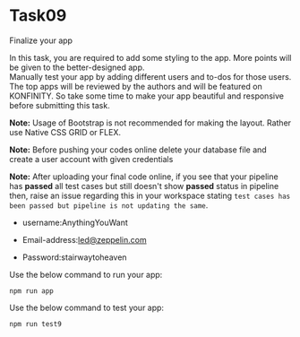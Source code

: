 # Task09

Finalize your app

In this task, you are required to add some styling to the app. More points will be given to the better-designed app.  
Manually test your app by adding different users and to-dos for those users.
The top apps will be reviewed by the authors and will be featured on KONFINITY. So take some time to make your app beautiful and responsive before submitting this task.

**Note:** Usage of Bootstrap is not recommended for making the layout. Rather use Native CSS GRID or FLEX.

**Note:** Before pushing your codes online delete your database file and
      create a user account with given credentials
      
**Note:** After uploading your final code online, if you see that your pipeline has __passed__ all test cases but still doesn't show __passed__ status in pipeline then, raise an issue regarding this in your workspace stating `test cases has been passed but pipeline is not updating the same`.

* username:AnythingYouWant
      

* Email-address:led@zeppelin.com
      

* Password:stairwaytoheaven

Use the below command to run your app:

```
npm run app
```

Use the below command to test your app:

```
npm run test9
```
